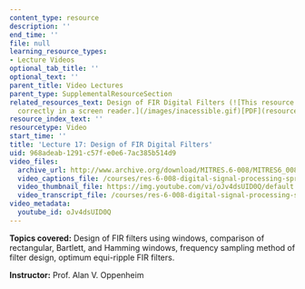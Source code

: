 ```yaml
---
content_type: resource
description: ''
end_time: ''
file: null
learning_resource_types:
- Lecture Videos
optional_tab_title: ''
optional_text: ''
parent_title: Video Lectures
parent_type: SupplementalResourceSection
related_resources_text: Design of FIR Digital Filters (![This resource may not render
  correctly in a screen reader.](/images/inacessible.gif)[PDF](resources/mitres_6_008s11_lec17-1))
resource_index_text: ''
resourcetype: Video
start_time: ''
title: 'Lecture 17: Design of FIR Digital Filters'
uid: 968adeab-1291-c57f-e0e6-7ac385b514d9
video_files:
  archive_url: http://www.archive.org/download/MITRES.6-008/MITRES6_008_lec17_300k.mp4
  video_captions_file: /courses/res-6-008-digital-signal-processing-spring-2011/170921f5e3df5343bfd79c0109083c53_oJv4dsUID0Q.vtt
  video_thumbnail_file: https://img.youtube.com/vi/oJv4dsUID0Q/default.jpg
  video_transcript_file: /courses/res-6-008-digital-signal-processing-spring-2011/472eccab072313657550c9ca82c113f9_oJv4dsUID0Q.pdf
video_metadata:
  youtube_id: oJv4dsUID0Q
---
```


**Topics covered:** Design of FIR filters using windows, comparison of rectangular, Bartlett, and Hamming windows, frequency sampling method of filter design, optimum equi-ripple FIR filters.

**Instructor:** Prof. Alan V. Oppenheim